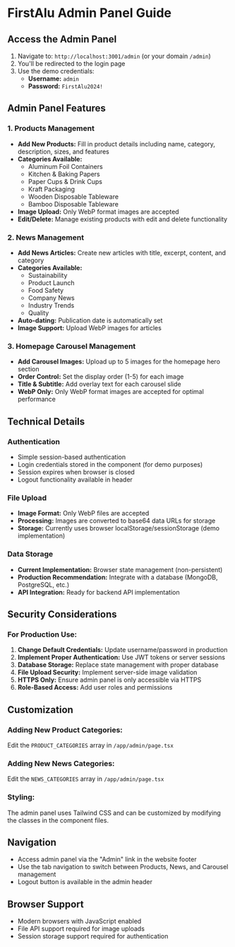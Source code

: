 # FirstAlu Admin Panel Guide

## Access the Admin Panel

1. Navigate to: `http://localhost:3001/admin` (or your domain `/admin`)
2. You'll be redirected to the login page
3. Use the demo credentials:
   - **Username:** `admin`
   - **Password:** `FirstAlu2024!`

## Admin Panel Features

### 1. Products Management
- **Add New Products:** Fill in product details including name, category, description, sizes, and features
- **Categories Available:**
  - Aluminum Foil Containers
  - Kitchen & Baking Papers
  - Paper Cups & Drink Cups
  - Kraft Packaging
  - Wooden Disposable Tableware
  - Bamboo Disposable Tableware
- **Image Upload:** Only WebP format images are accepted
- **Edit/Delete:** Manage existing products with edit and delete functionality

### 2. News Management
- **Add News Articles:** Create new articles with title, excerpt, content, and category
- **Categories Available:**
  - Sustainability
  - Product Launch
  - Food Safety
  - Company News
  - Industry Trends
  - Quality
- **Auto-dating:** Publication date is automatically set
- **Image Support:** Upload WebP images for articles

### 3. Homepage Carousel Management
- **Add Carousel Images:** Upload up to 5 images for the homepage hero section
- **Order Control:** Set the display order (1-5) for each image
- **Title & Subtitle:** Add overlay text for each carousel slide
- **WebP Only:** Only WebP format images are accepted for optimal performance

## Technical Details

### Authentication
- Simple session-based authentication
- Login credentials stored in the component (for demo purposes)
- Session expires when browser is closed
- Logout functionality available in header

### File Upload
- **Image Format:** Only WebP files are accepted
- **Processing:** Images are converted to base64 data URLs for storage
- **Storage:** Currently uses browser localStorage/sessionStorage (demo implementation)

### Data Storage
- **Current Implementation:** Browser state management (non-persistent)
- **Production Recommendation:** Integrate with a database (MongoDB, PostgreSQL, etc.)
- **API Integration:** Ready for backend API implementation

## Security Considerations

### For Production Use:
1. **Change Default Credentials:** Update username/password in production
2. **Implement Proper Authentication:** Use JWT tokens or server sessions
3. **Database Storage:** Replace state management with proper database
4. **File Upload Security:** Implement server-side image validation
5. **HTTPS Only:** Ensure admin panel is only accessible via HTTPS
6. **Role-Based Access:** Add user roles and permissions

## Customization

### Adding New Product Categories:
Edit the `PRODUCT_CATEGORIES` array in `/app/admin/page.tsx`

### Adding New News Categories:
Edit the `NEWS_CATEGORIES` array in `/app/admin/page.tsx`

### Styling:
The admin panel uses Tailwind CSS and can be customized by modifying the classes in the component files.

## Navigation

- Access admin panel via the "Admin" link in the website footer
- Use the tab navigation to switch between Products, News, and Carousel management
- Logout button is available in the admin header

## Browser Support

- Modern browsers with JavaScript enabled
- File API support required for image uploads
- Session storage support required for authentication
